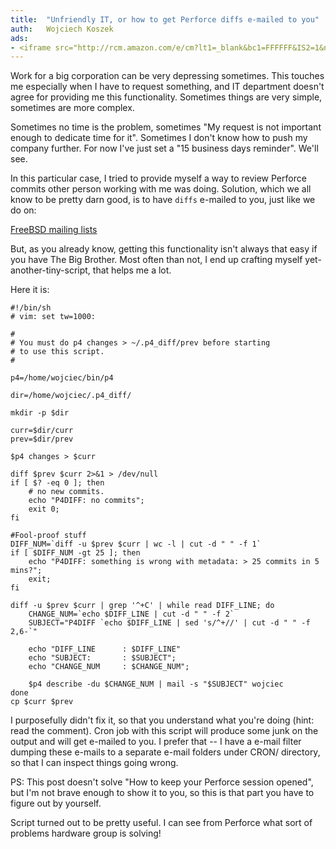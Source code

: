 ```yaml
---
title:	"Unfriendly IT, or how to get Perforce diffs e-mailed to you"
auth:	Wojciech Koszek
ads:
- <iframe src="http://rcm.amazon.com/e/cm?lt1=_blank&bc1=FFFFFF&IS2=1&npa=1&bg1=FFFFFF&fc1=000000&lc1=FF0000&t=wojcadamkoszh-20&o=1&p=8&l=as4&m=amazon&f=ifr&ref=ss_til&asins=0596101856" style="width:120px;height:240px;" scrolling="no" marginwidth="0" marginheight="0" frameborder="0"></iframe>
---
```


Work for a big corporation can be very depressing sometimes. This touches me
especially when I have to request something, and IT department doesn't
agree for providing me this functionality. Sometimes things are very simple,
sometimes are more complex.

Sometimes no time is the problem, sometimes "My request is not important
enough to dedicate time for it". Sometimes I don't know how to push my
company further. For now I've just set a "15 business days reminder". We'll
see.

In this particular case, I tried to provide myself a way to review Perforce
commits other person working with me was doing. Solution, which we all know to
be pretty darn good, is to have `diffs` e-mailed to you, just like we do on:

[FreeBSD mailing lists](http://lists.freebsd.org)

But, as you already know, getting this functionality isn't always that easy
if you have The Big Brother. Most often than not, I end up crafting myself
yet-another-tiny-script, that helps me a lot.

Here it is:

	#!/bin/sh
	# vim: set tw=1000:

	#
	# You must do p4 changes > ~/.p4_diff/prev before starting
	# to use this script.
	#

	p4=/home/wojciec/bin/p4

	dir=/home/wojciec/.p4_diff/

	mkdir -p $dir

	curr=$dir/curr
	prev=$dir/prev

	$p4 changes > $curr

	diff $prev $curr 2>&1 > /dev/null
	if [ $? -eq 0 ]; then
		# no new commits.
		echo "P4DIFF: no commits";
		exit 0;
	fi

	#Fool-proof stuff
	DIFF_NUM=`diff -u $prev $curr | wc -l | cut -d " " -f 1`
	if [ $DIFF_NUM -gt 25 ]; then
		echo "P4DIFF: something is wrong with metadata: > 25 commits in 5 mins?";
		exit;
	fi

	diff -u $prev $curr | grep '^+C' | while read DIFF_LINE; do
		CHANGE_NUM=`echo $DIFF_LINE | cut -d " " -f 2`
		SUBJECT="P4DIFF `echo $DIFF_LINE | sed 's/^+//' | cut -d " " -f 2,6-`"

		echo "DIFF_LINE      : $DIFF_LINE"
		echo "SUBJECT:       : $SUBJECT";
		echo "CHANGE_NUM     : $CHANGE_NUM";

		$p4 describe -du $CHANGE_NUM | mail -s "$SUBJECT" wojciec
	done
	cp $curr $prev

I purposefully didn't fix it, so that you understand what you're doing
(hint: read the comment). Cron job with this script will produce some junk
on the output and will get e-mailed to you. I prefer that  -- I have a
e-mail filter dumping these e-mails to a separate e-mail folders under CRON/
directory, so that I can inspect things going wrong.

PS: This post doesn't solve "How to keep your Perforce session opened", but
    I'm not brave enough to show it to you, so this is that part you have to
    figure out by yourself.

Script turned out to be pretty useful. I can see from Perforce what sort of
problems hardware group is solving!

